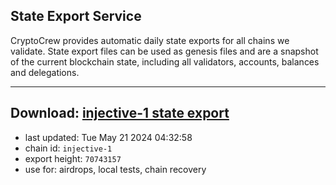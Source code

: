 ## State Export Service
CryptoCrew provides automatic daily state exports for all chains we validate. State export files can be used as genesis files and are a snapshot of the current blockchain state, including all validators, accounts, balances and delegations.

---
**Download: [injective-1 state export](https://dl-eu2.ccvalidators.com/SERVICE/injective/injective-1_export_70743157.json)**
---

- last updated: Tue May 21 2024 04:32:58
- chain id: `injective-1`
- export height: `70743157`
- use for: airdrops, local tests, chain recovery
